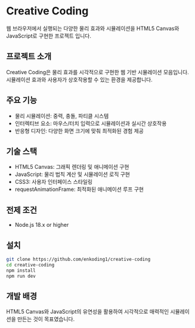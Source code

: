 # Creative Coding

웹 브라우저에서 실행되는 다양한 물리 효과와 시뮬레이션을 HTML5 Canvas와 JavaScript로 구현한 프로젝트 입니다.

## 프로젝트 소개

Creative Coding은 물리 효과를 시각적으로 구현한 웹 기반 시뮬레이션 모음입니다. 시뮬레이션 효과와 사용자가 상호작용할 수 있는 환경을 제공합니다.

## 주요 기능

- 물리 시뮬레이션: 중력, 충돌, 파티클 시스템
- 인터렉티브 요소: 마우스/터치 입력으로 시뮬레이션과 실시간 상호작용
- 반응형 디자인: 다양한 화면 크기에 맞춰 최적화된 경험 제공

## 기술 스택

- HTML5 Canvas: 그래픽 렌더링 및 애니메이션 구현
- JavaScript: 물리 법칙 계산 및 시뮬레이션 로직 구현
- CSS3: 사용자 인터페이스 스타일링
- requestAnimationFrame: 최적화된 애니메이션 루프 구현

## 전제 조건

- Node.js 18.x or higher

## 설치

```bash
git clone https://github.com/enkoding1/creative-coding
cd creative-coding
npm install
npm run dev
```

## 개발 배경

HTML5 Canvas와 JavaScript의 유연성을 활용하여 시각적으로 매력적인 시뮬레이션을 만든는 것이 목표였습니다.
